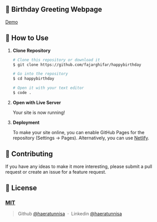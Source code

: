## 🎉 Birthday Greeting Webpage 

[Demo](https://haeratunnisa.github.io/toWidiaNingsi/)

## 🚀 How to Use

1.  **Clone Repository**

    ```bash
    # Clone this repository or download it
    $ git clone https://github.com/fajarghifar/happybirthday

    # Go into the repository
    $ cd happybirthday

    # Open it with your text editor
    $ code .
    ```

2. **Open with Live Server**

    Your site is now running!

3. **Deployment**

    To make your site online, you can enable GitHub Pages for the repository (Settings -> Pages). Alternatively, you can use [Netlify](https://www.netlify.com/).

## 📝 Contributing

If you have any ideas to make it more interesting, please submit a pull request or create an issue for a feature request.

## 🤝 License

### [MIT](LICENSE)

> Github [@haeratunnisa](https://github.com/haeratunnisa) &nbsp;&middot;&nbsp;
> Linkedin [@haeratunnisa](https://www.linkedin.com/in/haeratunnisa-35a3521ba/)
